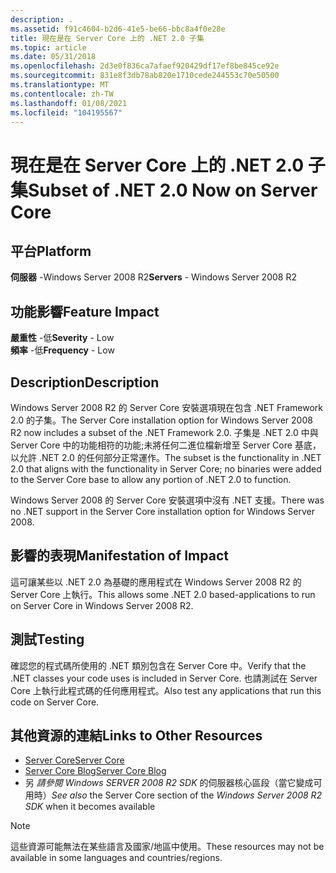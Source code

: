 ```yaml
---
description: .
ms.assetid: f91c4604-b2d6-41e5-be66-bbc8a4f0e28e
title: 現在是在 Server Core 上的 .NET 2.0 子集
ms.topic: article
ms.date: 05/31/2018
ms.openlocfilehash: 2d3e0f836ca7afaef920429df17ef8be845ce92e
ms.sourcegitcommit: 831e8f3db78ab820e1710cede244553c70e50500
ms.translationtype: MT
ms.contentlocale: zh-TW
ms.lasthandoff: 01/08/2021
ms.locfileid: "104195567"
---
```

# <a name="subset-of-net-20-now-on-server-core"></a><span data-ttu-id="f80e3-103">現在是在 Server Core 上的 .NET 2.0 子集</span><span class="sxs-lookup"><span data-stu-id="f80e3-103">Subset of .NET 2.0 Now on Server Core</span></span>

## <a name="platform"></a><span data-ttu-id="f80e3-104">平台</span><span class="sxs-lookup"><span data-stu-id="f80e3-104">Platform</span></span>

<span data-ttu-id="f80e3-105">**伺服器** -Windows Server 2008 R2</span><span class="sxs-lookup"><span data-stu-id="f80e3-105">**Servers** - Windows Server 2008 R2</span></span>  



## <a name="feature-impact"></a><span data-ttu-id="f80e3-106">功能影響</span><span class="sxs-lookup"><span data-stu-id="f80e3-106">Feature Impact</span></span>

 <span data-ttu-id="f80e3-107">**嚴重性** -低</span><span class="sxs-lookup"><span data-stu-id="f80e3-107">**Severity** - Low</span></span>  
<span data-ttu-id="f80e3-108">**頻率** -低</span><span class="sxs-lookup"><span data-stu-id="f80e3-108">**Frequency** - Low</span></span>  





## <a name="description"></a><span data-ttu-id="f80e3-109">Description</span><span class="sxs-lookup"><span data-stu-id="f80e3-109">Description</span></span>

<span data-ttu-id="f80e3-110">Windows Server 2008 R2 的 Server Core 安裝選項現在包含 .NET Framework 2.0 的子集。</span><span class="sxs-lookup"><span data-stu-id="f80e3-110">The Server Core installation option for Windows Server 2008 R2 now includes a subset of the .NET Framework 2.0.</span></span> <span data-ttu-id="f80e3-111">子集是 .NET 2.0 中與 Server Core 中的功能相符的功能;未將任何二進位檔新增至 Server Core 基底，以允許 .NET 2.0 的任何部分正常運作。</span><span class="sxs-lookup"><span data-stu-id="f80e3-111">The subset is the functionality in .NET 2.0 that aligns with the functionality in Server Core; no binaries were added to the Server Core base to allow any portion of .NET 2.0 to function.</span></span>

<span data-ttu-id="f80e3-112">Windows Server 2008 的 Server Core 安裝選項中沒有 .NET 支援。</span><span class="sxs-lookup"><span data-stu-id="f80e3-112">There was no .NET support in the Server Core installation option for Windows Server 2008.</span></span>

## <a name="manifestation-of-impact"></a><span data-ttu-id="f80e3-113">影響的表現</span><span class="sxs-lookup"><span data-stu-id="f80e3-113">Manifestation of Impact</span></span>

<span data-ttu-id="f80e3-114">這可讓某些以 .NET 2.0 為基礎的應用程式在 Windows Server 2008 R2 的 Server Core 上執行。</span><span class="sxs-lookup"><span data-stu-id="f80e3-114">This allows some .NET 2.0 based-applications to run on Server Core in Windows Server 2008 R2.</span></span>

## <a name="testing"></a><span data-ttu-id="f80e3-115">測試</span><span class="sxs-lookup"><span data-stu-id="f80e3-115">Testing</span></span>

<span data-ttu-id="f80e3-116">確認您的程式碼所使用的 .NET 類別包含在 Server Core 中。</span><span class="sxs-lookup"><span data-stu-id="f80e3-116">Verify that the .NET classes your code uses is included in Server Core.</span></span> <span data-ttu-id="f80e3-117">也請測試在 Server Core 上執行此程式碼的任何應用程式。</span><span class="sxs-lookup"><span data-stu-id="f80e3-117">Also test any applications that run this code on Server Core.</span></span>

## <a name="links-to-other-resources"></a><span data-ttu-id="f80e3-118">其他資源的連結</span><span class="sxs-lookup"><span data-stu-id="f80e3-118">Links to Other Resources</span></span>

-   <span data-ttu-id="f80e3-119">[Server Core](/previous-versions/windows/desktop/legacy/ms723891(v=vs.85))</span><span class="sxs-lookup"><span data-stu-id="f80e3-119">[Server Core](/previous-versions/windows/desktop/legacy/ms723891(v=vs.85))</span></span>
-   [<span data-ttu-id="f80e3-120">Server Core Blog</span><span class="sxs-lookup"><span data-stu-id="f80e3-120">Server Core Blog</span></span>](https://blogs.technet.com/server_core/archive/2008/11/25/net-2-0-and-server-core-in-windows-server-2008-r2.aspx)
-   <span data-ttu-id="f80e3-121">另 *請參閱* *Windows SERVER 2008 R2 SDK* 的伺服器核心區段（當它變成可用時）</span><span class="sxs-lookup"><span data-stu-id="f80e3-121">*See also* the Server Core section of the *Windows Server 2008 R2 SDK* when it becomes available</span></span>

> [!Note]  
> <span data-ttu-id="f80e3-122">這些資源可能無法在某些語言及國家/地區中使用。</span><span class="sxs-lookup"><span data-stu-id="f80e3-122">These resources may not be available in some languages and countries/regions.</span></span>

 

 

 
